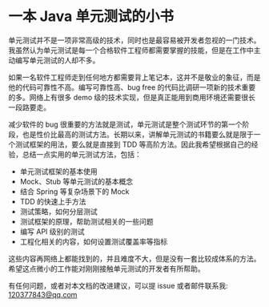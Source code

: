 # 一本 Java 单元测试的小书
单元测试并不是一项非常高级的技术，同时也是最容易被开发者忽视的一门技术。我虽然认为单元测试是每一个合格软件工程师都需要掌握的技能，但是在工作中主动编写单元测试的人却不多。

如果一名软件工程师走到任何地方都需要背上笔记本，这并不是敬业的象征，而是他的代码可靠性不高。编写可靠性高、bug free 的代码比调研一项新的技术重要的多。网络上有很多 demo 级的技术实现，但是真正能用到商用环境还需要很长一段路要走。

减少软件的 bug 很重要的方法就是测试，单元测试是整个测试环节的第一个阶段，也是性价比最高的测试方法。长期以来，讲解单元测试的书籍要么就是限于一个测试框架的用法，要么就是直接到 TDD 等高阶方法。因此我希望根据自己的经验，总结一点实用的单元测试方法，包括：

- 单元测试框架的基本使用
- Mock、Stub 等单元测试的基本概念
- 结合 Spring 等复杂场景下的 Mock
- TDD 的快速上手方法
- 测试策略，如何分层测试
- 测试框架的原理，帮助测试相关的一些问题
- 编写 API 级别的测试
- 工程化相关的内容，如何设置测试覆盖率等指标



这些内容再网络上都能找到的，并且难度不大，但是没有一套比较成体系的方法。希望这点微小的工作能对刚刚接触单元测试的开发者有所帮助。



有任何问题，或者对本文档的改进建议，可以提 issue 或者邮件联系我: 120377843@qq.com